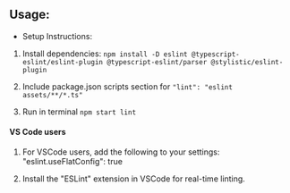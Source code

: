 ## Usage:

 * Setup Instructions:
  
  1. Install dependencies:
     ```npm install -D eslint @typescript-eslint/eslint-plugin @typescript-eslint/parser @stylistic/eslint-plugin```

   2. Include package.json scripts section for ```"lint": "eslint assets/**/*.ts"``` 

   2. Run in terminal ``` npm start lint ```
  
#### VS Code users

  1. For VSCode users, add the following to your settings:
     "eslint.useFlatConfig": true
  
  2. Install the "ESLint" extension in VSCode for real-time linting.
 